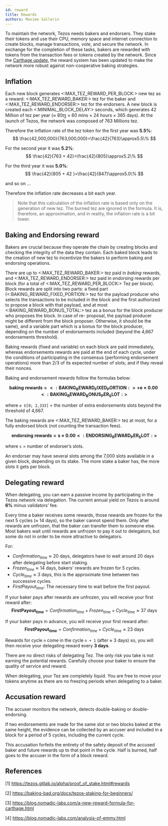 ```yaml
---
id: reward
title: Rewards
authors: Maxime Sallerin
---
```


To maintain the network, Tezos needs bakers and endorsers. They stake their tokens and use their CPU, memory space and internet connection to create blocks, manage transactions, vote, and secure the network. In exchange for the completion of these tasks, bakers are rewarded with tokens from the transaction fees or tokens created by the network. Since the [Carthage update](https://blog.nomadic-labs.com/a-new-reward-formula-for-carthage.html), the reward system has been updated to make the network more robust against non-cooperative baking strategies.

## Inflation

Each new block generates <:MAX_TEZ_REWARD_PER_BLOCK:> new tez as a reward: <:MAX_TEZ_REWARD_BAKER:> tez for the baker and <:MAX_TEZ_REWARD_ENDORSER:> tez for the endorsers.
A new block is created each <:MINIMAL_BLOCK_DELAY:> seconds, which generates 42 Million of tez per year ($\approx$ 80ꜩ $\times$ 60 mins $\times$ 24 hours $\times$ 365 days). At the launch of Tezos, the network was composed of 763 Millions tez.

Therefore the inflation rate of the tez token for the first year was **5.5%**:
$$
\frac{42,000,000}{763,000,000}=\frac{42}{763}\approx5.5\%
$$

For the second year it was **5.2%**:
$$
\frac{42}{763 + 42}=\frac{42}{805}\approx5.2\%
$$

For the third year it was **5.0%**:
$$
\frac{42}{805 + 42 }=\frac{42}{847}\approx5.0\%
$$

and so on ...

Therefore the inflation rate decreases a bit each year.

> Note that this calculation of the inflation rate is based only on the generation of new tez. The burned tez are ignored in the formula. It is, therefore, an approximation, and in reality, the inflation rate is a bit lower.

## Baking and Endorsing reward

Bakers are crucial because they operate the chain by creating blocks and checking the integrity of the data
they contain. Each baked block leads to the creation of new tez to incentivize the bakers to perform baking
and endorsing operations.

There are up to <:MAX_TEZ_REWARD_BAKER:> tez paid in _baking_ rewards, and <:MAX_TEZ_REWARD_ENDORSER:> tez paid in _endorsing_ rewards per block (for a total of
<:MAX_TEZ_REWARD_PER_BLOCK:> Tez per block). Block rewards are split into two parts: a fixed part (<:BAKING_REWARD_FIXED_PORTION:> tez for the payload producer who
selects the transactions to be included in the block and the first authorized to propose a block with that
payload, and at most <:BAKING_REWARD_BONUS_TOTAL:> tez as a bonus for the block producer who proposes the block. In case of re-
proposal, the payload producer might be different from the block proposer. Otherwise, it should be the
same), and a variable part which is a bonus for the block producer, depending on the number of
endorsements included (beyond the 4,667 endorsements threshold).

Baking rewards (fixed and variable) on each block are paid immediately, whereas endorsements rewards
are paid at the end of each cycle, under the conditions of participating in the consensus (performing
endorsement operations) more than 2/3 of its expected number of slots; and if they reveal their nonces.

Baking and endorsement rewards follow the formulas below:

$$
\bm{baking\ rewards=<:BAKING_REWARD_FIXED_PORTION:> + e\times 0.00<:BAKING_REWARD_BONUS_PER_SLOT:>}
$$

where `e ∈[0; 2,333]` = the number of extra endorsements slots beyond the threshold of 4,667.

The baking rewards are <:MAX_TEZ_REWARD_BAKER:> tez at most, for a fully endorsed block (not counting the transaction fees).

$$
\bm{endorsing\ rewards=s \times 0.00<:ENDORSING_REWARD_PER_SLOT:>}
$$

where `s` = number of endorser’s slots.

An endorser may have several slots among the 7,000 slots available in a given block, depending on its
stake. The more stake a baker has, the more slots it gets per block.

## Delegating reward

When delegating, you can earn a passive income by participating in the Tezos network via delegation. The current annual yield on Tezos is around **6%** minus validators’ fee.

Every time a baker receives some rewards, those rewards are frozen for the next 5 cycles ($\approx$ 14 days), so the baker cannot spend them. Only after rewards are unfrozen, that the baker can transfer them to someone else. Most bakers wait until rewards are unfrozen to pay it out to delegators, but some do not in order to be more attractive to delegators.

For:

- $Confirmation_{time} \approx \text{20 days}$, delegators have to wait around 20 days after delegating before start staking.
- $Frozen_{time} \approx \text{14 days}$, bakers' rewards are frozen for 5 cycles.
- $Cycle_{time} \approx \text{3 days}$, this is the approximate time between two successive cycles.
- $FirstPayout_{time}$: The necessary time to wait before the first payout.

If your baker pays after rewards are unfrozen, you will receive your first reward after:
$$
\bm{FirstPayout_{time}}= Confirmation_{time} + Frozen_{time} + Cycle_{time} \approx \text{37 days}
$$

If your baker pays in advance, you will receive your first reward after:
$$
\bm{FirstPayout_{time}}= Confirmation_{time} + Cycle_{time} \approx \text{23 days}
$$

Rewards for cycle `n` come in the cycle `n + 1` (after $\approx$ 3 days) so, you will then receive your delegating reward every **3 days**.

There are no direct risks of delegating Tez. The only risk you take is not earning the potential rewards. Carefully choose your baker to ensure the quality of service and reward.

When delegating, your Tez are completely liquid. You are free to move your tokens anytime as there are no freezing periods when delegating to a baker.

## Accusation reward

The accuser monitors the network, detects double-baking or double-endorsing.

If two endorsements are made for the same slot or two blocks baked at the same height, the evidence can be collected by an accuser and included in a block for a period of 5 cycles, including the current cycle.

This accusation forfeits the entirety of the safety deposit of the accused baker and future rewards up to that point in the cycle. Half is burned, half goes to the accuser in the form of a block reward.

## References

[1] <https://tezos.gitlab.io/alpha/proof_of_stake.html#rewards>

[2] <https://baking-bad.org/docs/tezos-staking-for-beginners/>

[3] <https://blog.nomadic-labs.com/a-new-reward-formula-for-carthage.html>

[4] <https://blog.nomadic-labs.com/analysis-of-emmy.html>
